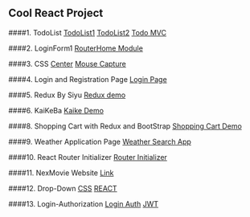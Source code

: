 ## Cool React Project

####1. TodoList
[TodoList1](https://github.com/540792740/2020InterviewPerpare/tree/master/src/React/todo-list-jun26)
[TodoList2](https://github.com/540792740/2020InterviewPerpare/tree/master/src/React/todo-list-practive)
[Todo MVC](https://github.com/540792740/2020InterviewPerpare/tree/master/src/React/kaiketodolist)

####2. LoginForm1
[RouterHome Module](https://github.com/540792740/2020InterviewPerpare/tree/master/src/React/react-demo01/src)

####3. CSS
[Center](https://github.com/540792740/React-Project/blob/master/src/CSSHTML/%E5%B1%85%E4%B8%AD.html)
[Mouse Capture](https://github.com/540792740/2020InterviewPerpare/tree/master/src/React/content-project/src/html)

####4. Login and Registration Page
[Login Page](https://github.com/540792740/2020InterviewPerpare/tree/master/src/React/my-app)

####5. Redux By Siyu
[Redux demo](https://github.com/540792740/2020InterviewPerpare/tree/master/src/React/jun29-siyu)

####6. KaiKeBa 
[Kaike Demo]()

####8. Shopping Cart with Redux and BootStrap
[Shopping Cart Demo](https://github.com/540792740/2020InterviewPerpare/tree/master/src/React/kaikeredux/src)

####9. Weather Application Page
[Weather Search App](https://github.com/540792740/2020InterviewPerpare/tree/master/src/React/weather-react/src)

####10. React Router Initializer
[Router Initializer](https://github.com/540792740/2020InterviewPerpare/tree/master/src/React/content-project/src)

####11. NexMovie Website
[Link](https://github.com/540792740/NexMovie)

####12. Drop-Down
[CSS](https://github.com/540792740/React-Project/blob/master/src/React/content-project/src/html/dropDown.html)
[REACT](https://github.com/540792740/React-Project/blob/master/src/React/content-project/src/Component/DropDown.js)

####13. Login-Authorization
[Login Auth](https://github.com/540792740/React-Project/tree/master/src/React/content-project/src/loginAuth)
[JWT]()

